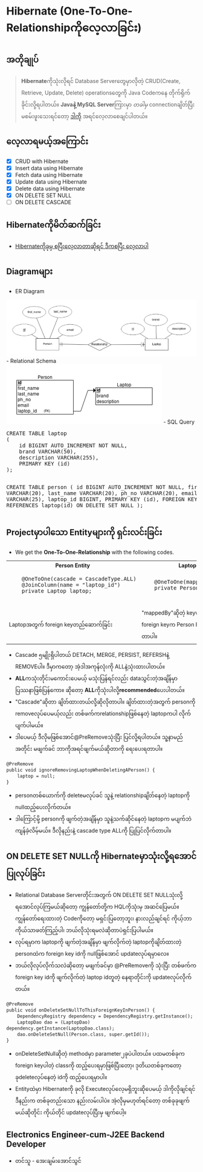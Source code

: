 # Hibernate (One-To-One-Relationshipကိုလေ့လာခြင်း)
## အတိုချုပ်
> **Hibernate**ကိုသုံးလိုရင် Database Serverတွေမှာလိုတဲ့ CRUD(Create, Retrieve, Update, Delete) operationsတွေကို Java Codeကနေ တိုက်ရိုက်ခိုင်းလို့ရပါတယ်။
> **Javaနဲ့ MySQL Server**ကြားမှာ _တခါမှ_ connectionချိတ်ပြီး မစမ်းဖူးသေးရင်တော့ [ဒါကို](https://www.javatpoint.com/example-to-connect-to-the-mysql-database) အရင်လေ့လာစေချင်ပါတယ်။

## လေ့လာရမယ့်အကြောင်း
- [X] CRUD with Hibernate
- [X] Insert data using Hibernate
- [X] Fetch data using Hibernate
- [X] Update data using Hibernate
- [X] Delete data using Hibernate
- [X] ON DELETE SET NULL
- [ ] ON DELETE CASCADE

## Hibernateကိုမိတ်ဆက်ခြင်း
- [Hibernateကိုခုမှ စပြီးလေ့လာတာဆိုရင် ဒီကစပြီး လေ့လာပါ](https://github.com/AyeChanAungThwin/1HibernateIntroWithoutRs)

## Diagramများ
- ER Diagram
<img src="images/erd.png" alt="Person with 4 attributes, ER Diagram">
- Relational Schema
<img src="images/relational.png" alt="Person with 4 attributes, Relational Schema">
- SQL Query
<pre>
CREATE TABLE laptop
(
	id BIGINT AUTO_INCREMENT NOT NULL,
	brand VARCHAR(50),
	description VARCHAR(255),
	PRIMARY KEY (id)
);

CREATE TABLE person
(
	id BIGINT AUTO_INCREMENT NOT NULL,
	first_name VARCHAR(20),
	last_name VARCHAR(20),
	ph_no VARCHAR(20),
	email VARCHAR(25),
	laptop_id BIGINT,
	PRIMARY KEY (id),
	FOREIGN KEY (laptop_id) REFERENCES laptop(id) ON DELETE SET NULL
);
</pre>
   
## Projectမှာပါသော Entityများကို ရှင်းလင်းခြင်း
- We get the **One-To-One-Relationship** with the following codes.
<table style="width:100%">
  <tr>
    <th>Person Entity</th>
    <th>Laptop Entity</th> 
  </tr>
  <tr>
    <td>
    <pre>
    @OneToOne(cascade = CascadeType.ALL)
    @JoinColumn(name = "laptop_id")
    private Laptop laptop;
    </pre>
    </td>
    <td>
    <pre>
    @OneToOne(mappedBy = "laptop")
    private Person person;
    </pre>
    </td>
  </tr>
  <tr>
    <td>
    Laptopအတွက် foreign keyတည်ဆောက်ခြင်း
    </td>
    <td>
    "mappedBy"ဆိုတဲ့ keywordက ဒီlaptopရဲ့ foreign keyက Person Entityမှာရှိတယ်လို့ ပြောတာပါ။
    </td>
  </tr>
</table>

- Cascade ၅မျိုးရှိပါတယ် DETACH, MERGE, PERSIST, REFERSHနဲ့ REMOVEပါ။ ဒီမှာကတော့ အဲ့ဒါအကုန်လုံးကို ALLနဲ့သုံးထားပါတယ်။
- **ALL**ကသုံးတိုင်းမကောင်းပေမယ့် မသုံးပြန်ရင်လည်း dataသွင်းတဲ့အချိန်မှာ ပြဿနာဖြစ်ပြန်ကော။ ဆိုတော့ **ALL**ကိုသုံးပါလို့**recommended**ပေးပါတယ်။
- "Cascade"ဆိုတာ ချိတ်ထားတယ်လို့ဆိုလိုတာပါ။ ချိတ်ထားတဲ့အတွက် personကို removeလုပ်ပေမယ့်လည်း တစ်ဖက်ကrelationshipဖြစ်နေတဲ့ laptopကပါ လိုက်ပျက်ပါမယ်။
- ဒါပေမယ့် ဒီလိုမဖြစ်အောင်@PreRemoveသုံးပြီး ပြင်လို့ရပါတယ်။ သူ့နာမည်အတိုင်း မဖျက်ခင် ဘာကိုအရင်ဖျက်မယ်ဆိုတာကို ရေးပေးရတာပါ။
```
@PreRemove
public void ignoreRemovingLaptopWhenDeletingAPerson() {
	laptop = null;
}
```
- personတစ်ယောက်ကို deleteမလုပ်ခင် သူနဲ့ relationshipချိတ်နေတဲ့ laptopကို nullထည့်ပေးလိုက်တယ်။
- ဒါကြောင့်မို့ personကို ဖျက်တဲ့အချိန်မှာ သူနဲ့သက်ဆိုင်နေတဲ့ laptopက မပျက်ဘဲကျန်ခဲ့လိမ့်မယ်။ ဒီလိုနည်းနဲ့ cascade type ALLကို ပြုပြင်လိုက်တာပါ။

## ON DELETE SET NULLကို Hibernateမှာသုံးလို့ရအောင် ပြုလုပ်ခြင်း
- Relational Database Serverတိုင်းအတွက် ON DELETE SET NULLသုံးလို့ရအောင်လုပ်ကြမယ်ဆိုတော့ ကျွန်တော်တို့က HQLကိုသုံးမှ အဆင်ပြေမယ်။ ကျွန်တော်ရေးထားတဲ့ Codeကိုတော့ မရှင်းပြတော့ဘူး၊ နားလည်ချင်ရင် ကိုယ့်ဘာကိုယ်သာဖတ်ကြည့်ပါ၊ ဘယ်လိုသုံးရမလဲဆိုတာပဲရှင်းပြပါမယ်။
- လုပ်ရမှာက laptopကို ဖျက်တဲ့အချိန်မှာ ဖျက်လိုက်တဲ့ laptopကိုချိတ်ထားတဲ့ personထဲက foreign key idကို nullဖြစ်အောင် updateလုပ်ရမှာလေ။
- ဘယ်လိုလုပ်လိုက်သလဲဆိုတော့ မဖျက်ခင်မှာ @PreRemoveကို သုံးပြီး တစ်ဖက်က foreign key idကို ဖျက်လိုက်တဲ့ laptop idတူတဲ့ နေရာတိုင်းကို updateလုပ်လိုက်တယ်။
```
@PreRemove
public void onDeleteSetNullToThisForeignKeyInPerson() {
	DependencyRegistry dependency = DependencyRegistry.getInstance();
	LaptopDao dao = (LaptopDao) dependency.getInstance(LaptopDao.class);
	dao.onDeleteSetNull(Person.class, super.getId());
}
```
- onDeleteSetNullဆိုတဲ့ methodမှာ parameter၂ခုပဲပါတယ်။ ပထမတစ်ခုက foreign keyပါတဲ့ classကို ထည့်ပေးရမှာဖြစ်ပြီးတော့၊ ဒုတိယတစ်ခုကတော့ ခုdeleteလုပ်နေတဲ့ idကို ထည့်ပေးရမှာပါ။
- Entityထဲမှာ Hibernateကို ခုလို Executeလုပ်လေ့မရှိဘူးဆိုပေမယ့် ဒါကိုလိုချင်ရင် ဒီနည်းက တစ်ခုတည်းသော နည်းလမ်းပါပဲ။ အဲ့လိုမှမဟုတ်ရင်တော့ တစ်ခုခုဖျက်မယ်ဆိုတိုင်း ကိုယ်တိုင် updateလုပ်ပြီးမှ ဖျက်ပေါ့။

## Electronics Engineer-cum-J2EE Backend Developer ##
-  တင်သူ - အေးချမ်းအောင်သွင်
